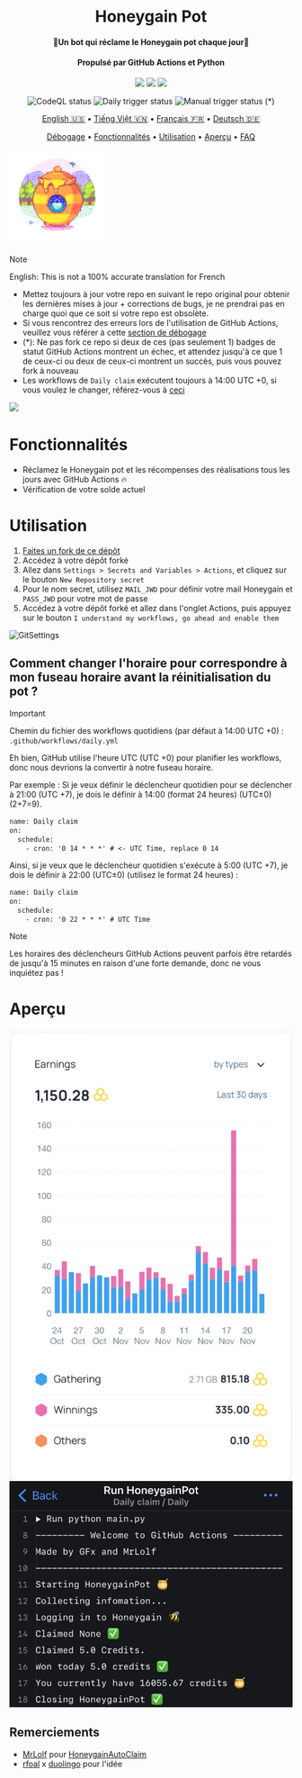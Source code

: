<h1 align="center">Honeygain Pot</h1>
<h4 align="center">🐝Un bot qui réclame le Honeygain pot chaque jour🍯</h4>
<h4 align="center">Propulsé par GitHub Actions et Python</h4>
<p align="center">
<img src="https://img.shields.io/github/forks/gorouflex/HoneygainPot?style=flat">
<img src="https://img.shields.io/github/stars/gorouflex/HoneygainPot?style=flat">
<img src="https://img.shields.io/github/contributors/gorouflex/HoneygainPot?style=flat">
<p align="center">
<img alt="CodeQL status" src="https://github.com/gorouflex/HoneygainPot/actions/workflows/codeql.yml/badge.svg">
<img alt="Daily trigger status" src="https://github.com/gorouflex/HoneygainPot/actions/workflows/daily.yml/badge.svg">
<img alt="Manual trigger status" src="https://github.com/gorouflex/HoneygainPot/actions/workflows/manual.yml/badge.svg"> (*)
<p align="center">
  <a href="https://github.com/gorouflex/HoneygainPot/">English 🇺🇸</a>
  •
  <a href="README-vn.md">Tiếng Việt 🇻🇳</a>
  •
  <a href="README-fr.md">Français 🇫🇷</a>
  •
  <a href="README-de.md">Deutsch 🇩🇪</a>
<p align="center">
  <a href="Debug.md">Débogage</a>     
  •
  <a href="#fonctionnalités">Fonctionnalités</a>
  •
  <a href="#utilisation">Utilisation</a>    
  •
  <a href="#aperçu">Aperçu</a>
  •
  <a href="FAQ.md">FAQ</a> 
</p>
 <p align="left">
   
<img src="Img/Logo.png"               
     width="170" 
     height="170"></p>
    
> [!NOTE]
> English: This is not a 100% accurate translation for French
> - Mettez toujours à jour votre repo en suivant le repo original pour obtenir les dernières mises à jour + corrections de bugs, je ne prendrai pas en charge quoi que ce soit si votre repo est obsolète.
> - Si vous rencontrez des erreurs lors de l'utilisation de GitHub Actions, veuillez vous référer à cette [section de débogage](Debug.md)
> - (*): Ne pas fork ce repo si deux de ces (pas seulement 1) badges de statut GitHub Actions montrent un échec, et attendez jusqu'à ce que 1 de ceux-ci ou deux de ceux-ci montrent un succès, puis vous pouvez fork à nouveau
> - Les workflows de `Daily claim` exécutent toujours à 14:00 UTC +0, si vous voulez le changer, référez-vous à [ceci](https://github.com/gorouflex/HoneygainPot/blob/main/README-fr.md#comment-changer-lhoraire-pour-correspondre-%C3%A0-mon-fuseau-horaire-avant-la-r%C3%A9initialisation-du-pot-)
> <img src="https://i.imgur.com/htGeFlY.jpg">
  
# Fonctionnalités

- Réclamez le Honeygain pot et les récompenses des réalisations tous les jours avec GitHub Actions 🔥
- Vérification de votre solde actuel

# Utilisation

  1. [Faites un fork de ce dépôt](https://github.com/gorouflex/HoneygainPot/fork)
  2. Accédez à votre dépôt forké
  3. Allez dans `Settings > Secrets and Variables > Actions`, et cliquez sur le bouton `New Repository secret`
  4. Pour le nom secret, utilisez `MAIL_JWD` pour définir votre mail Honeygain et `PASS_JWD` pour votre mot de passe
  5. Accédez à votre dépôt forké et allez dans l'onglet Actions, puis appuyez sur le bouton `I understand my workflows, go ahead and enable them`

![GitSettings](https://github.com/gorouflex/HoneygainPot/assets/98001973/d8d33621-5717-488d-9a80-6db395c8ac9d)

## Comment changer l'horaire pour correspondre à mon fuseau horaire avant la réinitialisation du pot ?

> [!IMPORTANT]
Chemin du fichier des workflows quotidiens (par défaut à 14:00 UTC +0) : `.github/workflows/daily.yml`

Eh bien, GitHub utilise l'heure UTC (UTC +0) pour planifier les workflows, donc nous devrions la convertir à notre fuseau horaire.

Par exemple : Si je veux définir le déclencheur quotidien pour se déclencher à 21:00 (UTC +7), je dois le définir à 14:00 (format 24 heures) (UTC±0) (2+7=9).
```
name: Daily claim
on:
  schedule:
    - cron: '0 14 * * *' # <- UTC Time, replace 0 14
```

Ainsi, si je veux que le déclencheur quotidien s'exécute à 5:00 (UTC +7), je dois le définir à 22:00 (UTC±0) (utilisez le format 24 heures) :
```
name: Daily claim
on:
  schedule:
    - cron: '0 22 * * *' # UTC Time
```


> [!NOTE]
> Les horaires des déclencheurs GitHub Actions peuvent parfois être retardés de jusqu'à 15 minutes en raison d'une forte demande, donc ne vous inquiétez pas !

# Aperçu

<p align="center">
  <img src="Img/preview (1).jpeg">
  <img src="Img/preview.jpeg">
</p>

## Remerciements
- [MrLolf](https://github.com/MrLoLf/) pour [HoneygainAutoClaim](https://github.com/MrLoLf/HoneygainAutoClaim)
- [rfoal](https://github.com/rfoel/) x [duolingo](https://github.com/rfoel/duolingo) pour l'idée
